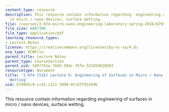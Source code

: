 ```yaml
---
content_type: resource
description: This resource contain information regarding  engineering of surfaces
  in micro / nano devices, surface wetting.
file: /courses/2-674-micro-nano-engineering-laboratory-spring-2016/679565c9cc41c21139999fc6ff92249b_MIT2_674S16_Lec6Surfaces.pdf
file_size: 6887396
file_type: application/pdf
learning_resource_types:
- Lecture Notes
license: https://creativecommons.org/licenses/by-nc-sa/4.0/
ocw_type: OCWFile
parent_title: Lecture Notes
parent_type: CourseSection
parent_uid: 1897761e-78d3-59dc-f5fe-323459810593
resourcetype: Document
title: '2.674 (S16) Lecture 6: Engineering of Surfaces in Micro / Nano Devices, Surface
  Wetting'
uid: 679565c9-cc41-c211-3999-9fc6ff92249b
---
```

This resource contain information regarding  engineering of surfaces in micro / nano devices, surface wetting.